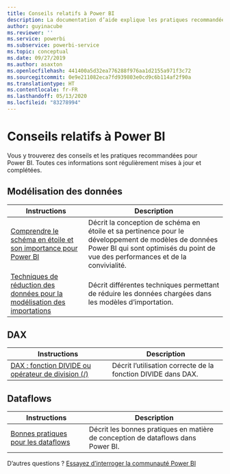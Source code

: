 ```yaml
---
title: Conseils relatifs à Power BI
description: La documentation d’aide explique les pratiques recommandées lors de l’utilisation de Power BI.
author: guyinacube
ms.reviewer: ''
ms.service: powerbi
ms.subservice: powerbi-service
ms.topic: conceptual
ms.date: 09/27/2019
ms.author: asaxton
ms.openlocfilehash: 441400a5d32ea776288f976aa1d2155a971f3c72
ms.sourcegitcommit: 0e9e211082eca7fd939803e0cd9c6b114af2f90a
ms.translationtype: HT
ms.contentlocale: fr-FR
ms.lasthandoff: 05/13/2020
ms.locfileid: "83278994"
---
```

# <a name="guidance-for-power-bi"></a>Conseils relatifs à Power BI

Vous y trouverez des conseils et les pratiques recommandées pour Power BI. Toutes ces informations sont régulièrement mises à jour et complétées.

## <a name="data-modeling"></a>Modélisation des données

| Instructions | Description |
| --- | --- |
| [Comprendre le schéma en étoile et son importance pour Power BI](star-schema.md) | Décrit la conception de schéma en étoile et sa pertinence pour le développement de modèles de données Power BI qui sont optimisés du point de vue des performances et de la convivialité. |
| [Techniques de réduction des données pour la modélisation des importations](import-modeling-data-reduction.md) | Décrit différentes techniques permettant de réduire les données chargées dans les modèles d’importation. |

## <a name="dax"></a>DAX

| Instructions | Description |
| --- | --- |
| [DAX : fonction DIVIDE ou opérateur de division (/)](dax-divide-function-operator.md) | Décrit l’utilisation correcte de la fonction DIVIDE dans DAX. |

## <a name="dataflows"></a>Dataflows

| Instructions | Description |
| --- | --- |
| [Bonnes pratiques pour les dataflows](../transform-model/service-dataflows-best-practices.md) | Décrit les bonnes pratiques en matière de conception de dataflows dans Power BI. |

D’autres questions ? [Essayez d’interroger la communauté Power BI](https://community.powerbi.com/)
